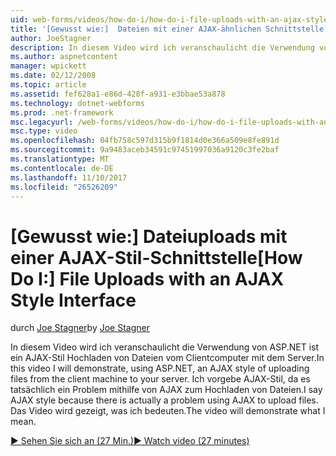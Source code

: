 ```yaml
---
uid: web-forms/videos/how-do-i/how-do-i-file-uploads-with-an-ajax-style-interface
title: '[Gewusst wie:]  Dateien mit einer AJAX-ähnlichen Schnittstelle | Microsoft Docs'
author: JoeStagner
description: In diesem Video wird ich veranschaulicht die Verwendung von ASP.NET ist ein AJAX-Stil Hochladen von Dateien vom Clientcomputer mit dem Server. Ich vorgebe AJAX-Stil, da es ist ein...
ms.author: aspnetcontent
manager: wpickett
ms.date: 02/12/2008
ms.topic: article
ms.assetid: fef628a1-e86d-428f-a931-e3bbae53a878
ms.technology: dotnet-webforms
ms.prod: .net-framework
msc.legacyurl: /web-forms/videos/how-do-i/how-do-i-file-uploads-with-an-ajax-style-interface
msc.type: video
ms.openlocfilehash: 04fb758c597d315b9f1814d0e366a509e8fe891d
ms.sourcegitcommit: 9a9483aceb34591c97451997036a9120c3fe2baf
ms.translationtype: MT
ms.contentlocale: de-DE
ms.lasthandoff: 11/10/2017
ms.locfileid: "26526209"
---
```

<a name="how-do-i--file-uploads-with-an-ajax-style-interface"></a><span data-ttu-id="7043b-104">[Gewusst wie:]  Dateiuploads mit einer AJAX-Stil-Schnittstelle</span><span class="sxs-lookup"><span data-stu-id="7043b-104">[How Do I:]  File Uploads with an AJAX Style Interface</span></span>
====================
<span data-ttu-id="7043b-105">durch [Joe Stagner](https://github.com/JoeStagner)</span><span class="sxs-lookup"><span data-stu-id="7043b-105">by [Joe Stagner](https://github.com/JoeStagner)</span></span>

<span data-ttu-id="7043b-106">In diesem Video wird ich veranschaulicht die Verwendung von ASP.NET ist ein AJAX-Stil Hochladen von Dateien vom Clientcomputer mit dem Server.</span><span class="sxs-lookup"><span data-stu-id="7043b-106">In this video I will demonstrate, using ASP.NET, an AJAX style of uploading files from the client machine to your server.</span></span> <span data-ttu-id="7043b-107">Ich vorgebe AJAX-Stil, da es tatsächlich ein Problem mithilfe von AJAX zum Hochladen von Dateien.</span><span class="sxs-lookup"><span data-stu-id="7043b-107">I say AJAX style because there is actually a problem using AJAX to upload files.</span></span> <span data-ttu-id="7043b-108">Das Video wird gezeigt, was ich bedeuten.</span><span class="sxs-lookup"><span data-stu-id="7043b-108">The video will demonstrate what I mean.</span></span>

[<span data-ttu-id="7043b-109">&#9654; Sehen Sie sich an (27 Min.)</span><span class="sxs-lookup"><span data-stu-id="7043b-109">&#9654; Watch video (27 minutes)</span></span>](https://channel9.msdn.com/Blogs/ASP-NET-Site-Videos/how-do-i-file-uploads-with-an-ajax-style-interface)
